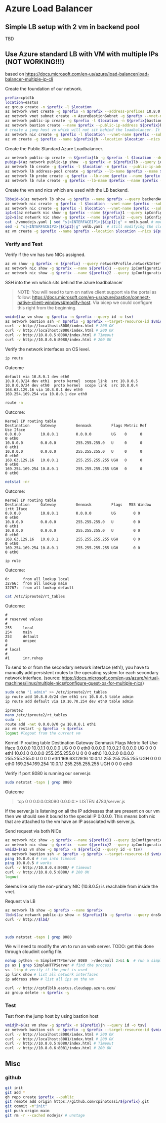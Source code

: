# Azure Load Balancer

## Simple LB setup with 2 vm in backend pool

TBD

## Use Azure standard LB with VM with multiple IPs (NOT WORKING!!!)

based on https://docs.microsoft.com/en-us/azure/load-balancer/load-balancer-multiple-ip-cli

Create the foundation of our network.
~~~ bash
prefix=cptdlb
location=eastus
az group create -n $prefix -l $location
az network vnet create -g $prefix -n $prefix --address-prefixes 10.8.0.0/16 --location $location --subnet-name $prefix --subnet-prefix 10.8.0.0/24
az network vnet subnet create -n AzureBastionSubnet -g $prefix --vnet-name $prefix --address-prefixes "10.8.1.0/24"
az network public-ip create -g $prefix -l $location -n ${prefix}bastion --dns-name ${prefix}bastion --sku Standard
az network bastion create --name $prefix --public-ip-address ${prefix}bastion -g $prefix --vnet-name $prefix --location $location
# create a jump host vm which will not sit behind the loadbalancer. It will be used to test the deployment from inside the vnet.
az network nic create -g $prefix -l $location --vnet-name $prefix --subnet $prefix --name ${prefix}jh
az vm create -g $prefix --name ${prefix}jh --location $location --nics ${prefix}jh --size Standard_DS3_v2 --image canonical:UbuntuServer:16.04.0-LTS:latest --admin-username chpinoto --admin-password 'demo!pass123'
~~~

Create the Public Standard Azure Loadbalancer.
~~~ bash
az network public-ip create -n ${prefix}lb -g $prefix -l $location --dns-name ${prefix}lb --sku Standard --allocation-method Static
pubip=$(az network public-ip show  -g $prefix -n ${prefix}lb --query id -o tsv)
az network lb create -g $prefix -l $location -n $prefix --public-ip-address $pubip --sku Standard --frontend-ip-name $prefix
az network lb address-pool create -g $prefix --lb-name $prefix --name $prefix
az network lb probe create -g $prefix --lb-name $prefix --name $prefix --protocol "http" --interval 15 --path index.html --port 8080
az network lb rule create -g $prefix --lb-name $prefix --name $prefix --protocol tcp --probe-name $prefix --frontend-port 80 --backend-port 8080 --frontend-ip-name $prefix --backend-pool-name $prefix
~~~

Create the vm and nics which are used with the LB backend.
~~~ bash
lbbeid=$(az network lb show -g $prefix --name $prefix --query backendAddressPools[1].id -o tsv)
az network nic create -g $prefix -l $location --vnet-name $prefix --subnet $prefix --name ${prefix}1 --lb-name $prefix --lb-address-pools $lbbeid
az network nic create -g $prefix -l $location --vnet-name $prefix --subnet $prefix --name ${prefix}2 --lb-name $prefix --lb-address-pools $lbbeid
ip1=$(az network nic show -g $prefix --name ${prefix}1 --query ipConfigurations[].privateIpAddress -o tsv)
ip2=$(az network nic show -g $prefix --name ${prefix}2 --query ipConfigurations[].privateIpAddress -o tsv)
cat ./vmnodejs.yaml | sed "s|<INTERFACEIP1>|${ip1}|g" > vmlb.yaml # modify the cloud init file
sed -i "s|<INTERFACEIP2>|${ip2}|g" vmlb.yaml  # still modifying the cloud init file
az vm create -g $prefix --name $prefix --location $location --nics ${prefix}1 ${prefix}2 --size Standard_DS3_v2 --image canonical:UbuntuServer:16.04.0-LTS:latest --admin-username chpinoto --admin-password 'demo!pass123' --custom-data vmlb.yaml
~~~

### Verify and Test

Verify if the vm has two NICs assigned.
~~~ bash
az vm show -g $prefix -n ${prefix} --query networkProfile.networkInterfaces # cptdlb1 is the primary
az network nic show -g $prefix --name ${prefix}1 --query ipConfigurations[].privateIpAddress -o tsv #10.8.0.5 primary, will be red.
az network nic show -g $prefix --name ${prefix}2 --query ipConfigurations[].privateIpAddress -o tsv #10.8.0.6, will be green.
~~~

SSH into the vm which sits behind the azure loadbalancer
> NOTE: You will need to turn on native client support via the portal as follow: https://docs.microsoft.com/en-us/azure/bastion/connect-native-client-windows#modify-host. Via bicep we could configure this right from the beginning.

~~~ bash
vmid=$(az vm show -g $prefix -n $prefix --query id -o tsv)
az network bastion ssh -n $prefix -g $prefix --target-resource-id $vmid --auth-type password --username chpinoto
curl -v http://localhost:8080/index.html # 200 OK
curl -v http://localhost:8080/index.html # 200 OK
curl -v http://10.8.0.5:8080/index.html # Timeout
curl -v http://10.8.0.6:8080/index.html # 200 OK
~~~

Verify the network interfaces on OS level.
~~~ bash
ip route
~~~

Outcome
~~~
default via 10.8.0.1 dev eth0 
10.8.0.0/24 dev eth1  proto kernel  scope link  src 10.8.0.5 
10.8.0.0/24 dev eth0  proto kernel  scope link  src 10.8.0.4 
168.63.129.16 via 10.8.0.1 dev eth0 
169.254.169.254 via 10.8.0.1 dev eth0 
~~~

~~~ bash
route -n
~~~

Outcome:
~~~
Kernel IP routing table
Destination     Gateway         Genmask         Flags Metric Ref    Use Iface
0.0.0.0         10.8.0.1        0.0.0.0         UG    0      0        0 eth0
10.8.0.0        0.0.0.0         255.255.255.0   U     0      0        0 eth1
10.8.0.0        0.0.0.0         255.255.255.0   U     0      0        0 eth0
168.63.129.16   10.8.0.1        255.255.255.255 UGH   0      0        0 eth0
169.254.169.254 10.8.0.1        255.255.255.255 UGH   0      0        0 eth0
~~~

~~~ bash
netstat -nr
~~~

Outcome:
~~~
Kernel IP routing table
Destination     Gateway         Genmask         Flags   MSS Window  irtt Iface
0.0.0.0         10.8.0.1        0.0.0.0         UG        0 0          0 eth0
10.8.0.0        0.0.0.0         255.255.255.0   U         0 0          0 eth1
10.8.0.0        0.0.0.0         255.255.255.0   U         0 0          0 eth0
168.63.129.16   10.8.0.1        255.255.255.255 UGH       0 0          0 eth0
169.254.169.254 10.8.0.1        255.255.255.255 UGH       0 0          0 eth0
~~~

~~~ bash
ip rule
~~~

Outcome:
~~~
0:      from all lookup local 
32766:  from all lookup main 
32767:  from all lookup default
~~~

~~~ bash
cat /etc/iproute2/rt_tables
~~~

Outcome:
~~~
#
# reserved values
#
255     local
254     main
253     default
0       unspec
#
# local
#
#1      inr.ruhep
~~~

To send to or from the secondary network interface (eth1), you have to manually add persistent routes to the operating system for each secondary network interface. 
(source: https://docs.microsoft.com/en-us/azure/virtual-machines/linux/multiple-nics#configure-guest-os-for-multiple-nics)

~~~ bash
sudo echo "1 admin" >> /etc/iproute2/rt_tables
ip route add 10.8.0.0/24 dev eth1 src 10.8.0.5 table admin
ip route add default via 10.10.70.254 dev eth0 table admin

iproute2
nano /etc/iproute2/rt_tables
sudo -i 
route add -net 0.0.0.0/0 gw 10.8.0.1 eth1
az vm restart -g $prefix -n $prefix
logout #logout from the current vm
~~~

Kernel IP routing table
Destination     Gateway         Genmask         Flags Metric Ref    Use Iface
0.0.0.0         10.0.1.1        0.0.0.0         UG    0      0        0 eth0
0.0.0.0         10.0.2.1        0.0.0.0         UG    0      0        0 eth1
10.0.1.0        0.0.0.0         255.255.255.0   U     0      0        0 eth0
10.0.2.0        0.0.0.0         255.255.255.0   U     0      0        0 eth1
168.63.129.16   10.0.1.1        255.255.255.255 UGH   0      0        0 eth0
169.254.169.254 10.0.1.1        255.255.255.255 UGH   0      0        0 eth0



Verify if port 8080 is running our server.js
~~~ bash
sudo netstat -tapn | grep 8080 
~~~

Outcome
> tcp        0      0 0.0.0.0:8080            0.0.0.0:*               LISTEN      4783/server.js

If the server.js is listening on all the IP addresses that are present on our vm then we should see it bound to the special IP 0.0.0.0. This means both nic that are attached to the vm have an IP associated with server.js.





Send request via both NICs
~~~ bash
az network nic show -g $prefix --name ${prefix}1 --query ipConfigurations[].privateIpAddress -o tsv
az network nic show -g $prefix --name ${prefix}2 --query ipConfigurations[].privateIpAddress -o tsv
vmid2=$(az vm show -g $prefix -n ${prefix}2 --query id -o tsv)
az network bastion ssh -n $prefix -g $prefix --target-resource-id $vmid2 --auth-type password --username chpinoto
ping 10.8.0.4 # run into timeout
ping 10.8.0.5 # works
curl -v http://10.8.0.4:8080/ # timeout
curl -v http://10.8.0.5:8080/ # 200 OK
logout
~~~

Seems like only the non-primary NIC (10.8.0.5) is reachable from inside the vnet.

Request via LB
~~~ bash
az network lb show -g $prefix --name $prefix
lbd=$(az network public-ip show -n ${prefix}lb -g $prefix --query dnsSettings.fqdn -o tsv)
curl -v http://$lbd/



sudo netstat -tapn | grep 8080 
~~~




We will need to modify the vm to run an web server.
TODO: get this done through cloudinit config file.

~~~ bash
nohup python -m SimpleHTTPServer 8080  >/dev/null 2>&1 &  # run a simple http server in the background on the vm
ps ax | grep SimpleHTTPServer # find the process
ss -ltnp # verify if the port is used
ip link show # list all network interfaces
ip address show # list all ips on the vm
~~~

~~~ bash
curl -v http://cptdlblb.eastus.cloudapp.azure.com/
az group delete -n $prefix -y
~~~

### Test

Test from the jump host by using bastion host

~~~ bash
vmidjh=$(az vm show -g $prefix -n ${prefix}jh --query id -o tsv)
az network bastion ssh -n $prefix -g $prefix --target-resource-id $vmidjh --auth-type password --username chpinoto
curl -v http://localhost:8080/index.html # 200 OK
curl -v http://localhost:8081/index.html # 200 OK
curl -v http://10.8.0.5:8080/index.html # Timeout
curl -v http://10.8.0.6:8081/index.html # 200 OK
~~~

## Misc

### github
~~~ bash
git init
git add *
gh repo create $prefix --public
git remote add origin https://github.com/cpinotossi/${prefix}.git
git commit -m"init"
git push origin main
git rm -r --cached nodejs/ # unstage
~~~